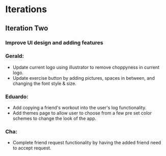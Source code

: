 # Iterations

## Iteration Two

### Improve UI design and adding features ###

### Gerald:
* Update current logo using illustrator to remove choppyness in current logo.
* Update exercise button by adding pictures, spaces in between, and changing the font style & size.

### Eduardo:
* Add copying a friend's workout into the user's log functionality.
* Add themes page to allow user to choose from a few pre set color schemes to change the look of the app.


### Cha:
* Complete friend request functionality by having the added friend need to accept request.


